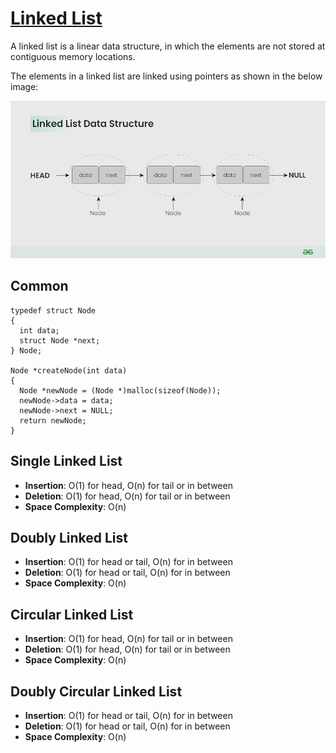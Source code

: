 # [Linked List](https://www.geeksforgeeks.org/data-structures-page/linked-list/?ref=lbp)


A linked list is a linear data structure, in which the elements are not stored at contiguous memory locations.

The elements in a linked list are linked using pointers as shown in the below image:

![Alt text](image.png)

## Common

```
typedef struct Node
{
  int data;
  struct Node *next;
} Node;

Node *createNode(int data)
{
  Node *newNode = (Node *)malloc(sizeof(Node));
  newNode->data = data;
  newNode->next = NULL;
  return newNode;
}
```

## Single Linked List

* **Insertion**: O(1) for head, O(n) for tail or in between
* **Deletion**: O(1) for head, O(n) for tail or in between
* **Space Complexity**: O(n)

## Doubly Linked List

* **Insertion**: O(1) for head or tail, O(n) for in between
* **Deletion**: O(1) for head or tail, O(n) for in between
* **Space Complexity**: O(n)

## Circular Linked List

* **Insertion**: O(1) for head, O(n) for tail or in between
* **Deletion**: O(1) for head, O(n) for tail or in between
* **Space Complexity**: O(n)

## Doubly Circular Linked List

* **Insertion**: O(1) for head or tail, O(n) for in between
* **Deletion**: O(1) for head or tail, O(n) for in between
* **Space Complexity**: O(n)